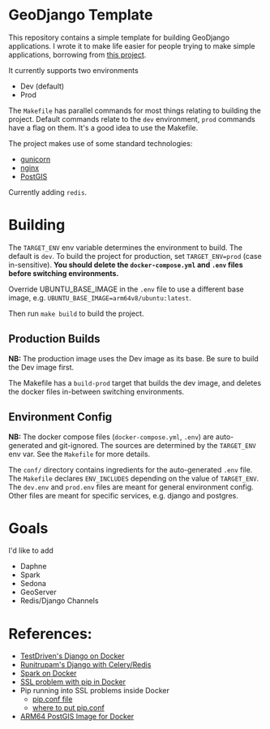 # GeoDjango Template

This repository contains a simple template for building GeoDjango applications. I wrote it to make life easier for people trying to make simple applications, borrowing from [this project][1].

It currently supports two environments

- Dev (default)
- Prod

The `Makefile` has parallel commands for most things relating to building the project. Default commands relate to the `dev` environment, `prod` commands have a flag on them.
It's a good idea to use the Makefile.

The project makes use of some standard technologies:

- [gunicorn][2]
- [nginx][3]
- [PostGIS][4]

Currently adding `redis`.

# Building

The `TARGET_ENV` env variable determines the environment to build. The default is `dev`. To build the project for production, set `TARGET_ENV=prod` (case in-sensitive). **You should delete the `docker-compose.yml` and `.env` files before switching environments.**

Override UBUNTU_BASE_IMAGE in the `.env` file to use a different base image, e.g. `UBUNTU_BASE_IMAGE=arm64v8/ubuntu:latest`.

Then run `make build` to build the project.

## Production Builds

**NB:** The production image uses the Dev image as its base. Be sure to build the Dev image first.

The Makefile has a `build-prod` target that builds the dev image, and deletes the docker files in-between switching environments.

## Environment Config

**NB:** The docker compose files (`docker-compose.yml`, `.env`) are auto-generated and git-ignored. The sources are determined by the `TARGET_ENV` env var. See the `Makefile` for more details.

The `conf/` directory contains ingredients for the auto-generated `.env` file. The `Makefile` declares `ENV_INCLUDES` depending on the value of `TARGET_ENV`. The `dev.env` and `prod.env` files are meant for general environment config. Other files are meant for specific services, e.g. django and postgres.

# Goals

I'd like to add

- Daphne
- Spark
- Sedona
- GeoServer
- Redis/Django Channels

# References:

- [TestDriven's Django on Docker][1]
- [Runitrupam's Django with Celery/Redis][5]
- [Spark on Docker][6]
- [SSL problem with pip in Docker](7)
- Pip running into SSL problems inside Docker
  - [pip.conf file](8)
  - [where to put pip.conf](9)
- [ARM64 PostGIS Image for Docker](10)

[1]: https://testdriven.io/blog/dockerizing-django-with-postgres-gunicorn-and-nginx/?utm_source=pocket_saves
[2]: https://gunicorn.org
[3]: https://www.nginx.com
[4]: https://www.postgis.net
[5]: https://github.com/runitrupam/Django-Docker-Compose-Celery-Redis-PostgreSQL
[6]: https://medium.com/@SaphE/testing-apache-spark-locally-docker-compose-and-kubernetes-deployment-94d35a54f222
[7]: https://stackoverflow.com/questions/25981703/pip-install-fails-with-connection-error-ssl-certificate-verify-failed-certi/73745221
[8]: https://stackoverflow.com/questions/59287824/specifying-multiple-trusted-hosts-in-pip-conf
[9]: https://stackoverflow.com/questions/38869231/python-cant-find-the-file-pip-conf
[10]: https://github.com/Tob1as/docker-postgresql-postgis